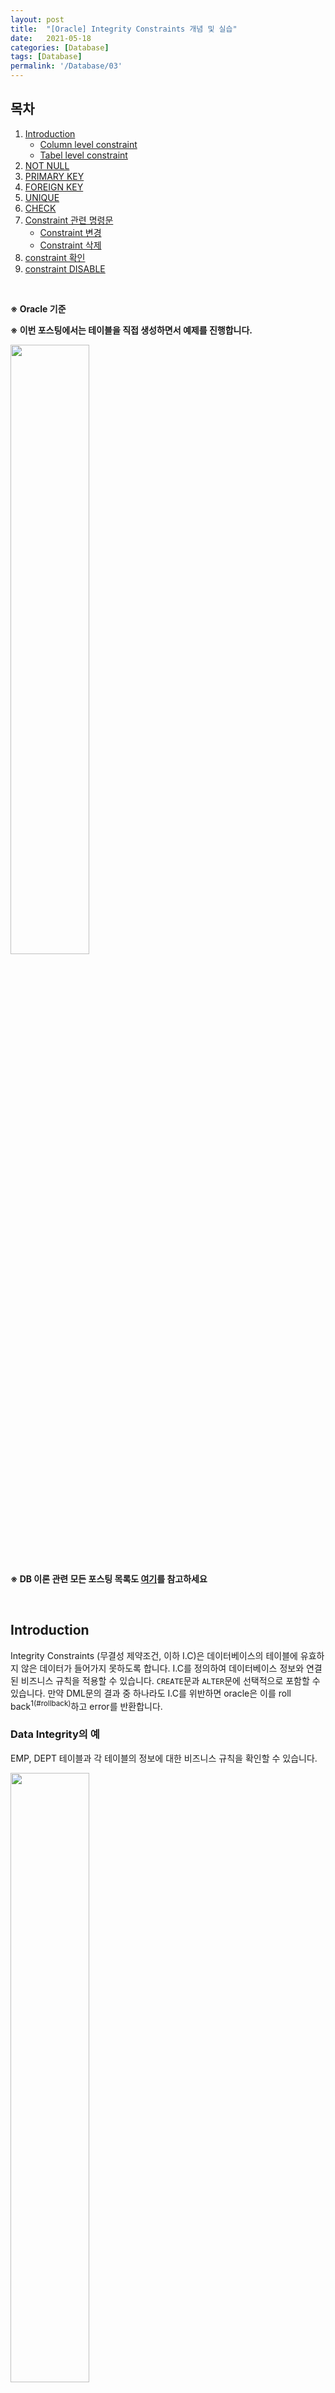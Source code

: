 ```yaml
---
layout: post
title:  "[Oracle] Integrity Constraints 개념 및 실습"
date:   2021-05-18
categories: [Database]
tags: [Database]
permalink: '/Database/03'
---
```


## 목차

1. [Introduction](#Introduction)
    * [Column level constraint](#Column-level-constraint)
    * [Tabel level constraint](#Tabel-level-constraint)
2. [NOT NULL](#NOT-NULL)
3. [PRIMARY KEY](#PRIMARY-KEY)
4. [FOREIGN KEY](#FOREIGN-KEY)
5. [UNIQUE](#UNIQUE)
6. [CHECK](#CHECK)
7. [Constraint 관련 명령문](#Constraint-관련-명령문)
    * [Constraint 변경](#Constraint-변경)
    * [Constraint 삭제](#Constraint-삭제)
8. [constraint 확인](#constraint-확인)
9. [constraint DISABLE](#constraint-DISABLE)

<br>

**&#8251; Oracle 기준**

**&#8251; 이번 포스팅에서는 테이블을 직접 생성하면서 예제를 진행합니다.**

<img src="https://github.com/kkarung/kkarung.github.io/blob/master/assets/image/Database/0319.png?raw=true" width="50%">

**&#8251; DB 이론 관련 모든 포스팅 목록도 <a href="https://kkarung.github.io/Database/01" target="_blank">여기</a>를 참고하세요**

<br>

## Introduction

Integrity Constraints (무결성 제약조건, 이하 I.C)은 데이터베이스의 테이블에 유효하지 않은 데이터가 들어가지 못하도록 합니다. I.C를 정의하여 데이터베이스 정보와 연결된 비즈니스 규칙을 적용할 수 있습니다. `CREATE`문과 `ALTER`문에 선택적으로 포함할 수 있습니다. 만약 DML문의 결과 중 하나라도 I.C를 위반하면 oracle은 이를 roll back<sup>1(#rollback)</sup>하고 error를 반환합니다.

### Data Integrity의 예

EMP, DEPT 테이블과 각 테이블의 정보에 대한 비즈니스 규칙을 확인할 수 있습니다.

<img src="https://github.com/kkarung/kkarung.github.io/blob/master/assets/image/Database/0318.gif?raw=true" width="50%">

<br>

Constraint는 크게 두 가지로 나눌 수 있습니다.

### Column level constraint

Column-level constraint는 단일 column을 참조합니다.

### Tabel level constraint

Tabel-level constraint는 테이블에 있는 하나 이상<sup>2(예외)(#chk)</sup>의 column을 참조합니다. 바로 다음에 설명할 NOT NULL constraint는 tabel-level에서 정의할 수 없지만, 그 외의 다른 constraint는 모두 정의할 수 있습니다.

<a name="rollback">1</a>: 현재 트랜잭션에서 수행된 작업을 실행 취소하거나 in-doubt distributed 트랜잭션에서 수행한 작업을 수동으로 취소하는 명령문입니다. 자세한 건 출처 4번 참고.

<a name="chk">2</a>: CHECK 제약 조건은 테이블에서 0개 이상의 열을 참조합니다.

<br><br>

## NOT NULL

기본적으로, 모든 column은 null을 허용합니다. NOT NULL constraint를 추가하면 null을 허용하지 않게 됩니다. Table-level constraints 방식으로 constraints를 정의할 수 없습니다. 주의하세요!

```sql
Column datatype [CONSTRAINT constraint_name] constraint_type
```

### 예시

<img src="https://github.com/kkarung/kkarung.github.io/blob/master/assets/image/Database/0320.png?raw=true" width="80%">

1. Column-level constraint로 book1을 생성하고,
2. Table-level로 book2 테이블 생성을 시도합니다.
3. NOT NULL은 tabel-level에서 생성이 불가능합니다.

<br><br>

## PRIMARY KEY

Primary key(기본 키)는 테이블에서 각 행을 유일하게 식별하는 column (또는 column 집합)을 정의합니다. 데이터베이스의 **각 테이블은 최대 하나의 primary key constraint**를 가질 수 있습니다. 이 constraint는 두 가지 효과를 가집니다.

* 테이블의 각 row는 고유하게 식별할 수 있습니다. (UNIQUE)
* primary key는 null을 허용하지 않습니다. (NOT NULL)

### column-level statement

```sql
Column datatype [CONSTRAINT constraint_name] PRIMARY KEY (column1 [, column2, ..])
```

### table-level statement

```sql
Column datatype, (중략)

[CONSTRAINT constraint_name] PRIMARY KEY (column1[, column2, ...])
```

### 예제

<img src="https://github.com/kkarung/kkarung.github.io/blob/master/assets/image/Database/0321.png?raw=true" width="80%">

1. Column-level constraint로 book1을,
2. Table-level로 book2 테이블 생성합니다. (후에 삭제함)
4. primary key로 지정된 title column에 값이 없으면 error를 반환합니다.

<br><br>

## FOREIGN KEY

FOREIGN KEY(외래 키)는 다른 테이블의 primary key(이하 pk)를 참조하는 column (또는 column 집합)을 정의합니다. foreign key(이하 fk)은 다음의 특징을 가집니다.

* fk를 가지는 column의 data는 fk가 참조하는 pk의 column의 data와 일치해야 합니다.
* fk가 참조하는 pk는 삭제할 수 없습니다.
* ON DELETE CASCADE 연산자 옵션을 포함하여 정의한 fk의 데이터는 그 pk가 삭제될 때 함께 삭제됩니다.

### column-level statement

```sql
Column datatype [CONSTRAINT constraint_name]
REFERENCES table_name (column1 [, column2, ..] [ON DELETE CASCADE])
```

### table-level statement

```sql
Column datatype, (중략)

[CONSTRAINT constraint_name] FOREIGN KEY (column1[, column2, ...])
REFERENCES table_name (column1 [, column2, ..] [ON DELETE CASCADE])
```

### 예시

<img src="https://github.com/kkarung/kkarung.github.io/blob/master/assets/image/Database/0322.png?raw=true" width="80%">

1. Column-level constraint로 review를,
2. Table-level로 review2 테이블 생성합니다. (후에 삭제함)
4. fk로 지정된 rev_title의 값이 pk로 지정된 값(여기에선 hello world)와 일치하지 않으므로 error를 반환합니다.

<br><br>

## UNIQUE

UNIQUE constraint는 테이블의 row를 고유하게 식별하는 column (또는 column 집합)을 정의합니다. 중복되는 데이터가 존재할 수 없지만, **NULL을 허용**하므로 NULL일 때는 예외로 중복이 허용됩니다.

### column-level statement

```sql
Column datatype [CONSTRAINT constraint_name] UNIQUE
```

### table-level statement

```sql
Column datatype, (중략)

[CONSTRAINT constraint_name] UNIQUE (column1 [, column2, ..])
```

### 예시

<img src="https://github.com/kkarung/kkarung.github.io/blob/master/assets/image/Database/0323.png?raw=true" width="60%">

<img src="https://github.com/kkarung/kkarung.github.io/blob/master/assets/image/Database/0324.png?raw=true" width="60%">

1. Column-level constraint로 review2을,
2. Table-level로 review3 테이블 생성합니다. (후에 삭제함)
3. fk인 rev_title만 잘 생성한다면, rev_id는 unique이므로 null이어도 괜찮습니다.

<br><br>

## CHECK

Check constraint는 조건을 정의하여 column의 값을 어떤 특정 범위로 제한할 때 사용합니다. 조건은 boolean expr로 정의해야 합니다. 한 column 당 정의할 수 있는 check constraint의 수는 제한이 없습니다.

### column-level statement

```sql
Column datatype [CONSTRAINT constraint_name] CHECK (condition)
```

### table-level statement

```sql
Column datatype, (중략)

[CONSTRAINT constraint_name] CHECK (condition)
```

### 예시

<img src="https://github.com/kkarung/kkarung.github.io/blob/master/assets/image/Database/0325.png?raw=true" width="80%">

1. Column-level constraint로 review3을,
2. Table-level로 review4 테이블 생성합니다. (후에 삭제함)
3. check constraint로 rev_id 범위를 지정했기 때문에 범위를 벗어나는 값이 들어가면 error를 반환합니다.

<br><br>

## Constraint 관련 명령문

### Constraint 변경

기존의 테이블에 새로운 제약 조건 추가.

```sql
ALTER TABLE table_name
ADD [CONSTRAINT constraint_name] constraint_type (column_name);
```

### Constraint 삭제

기존의 테이블의 제약 조건 삭제. CASCADE 옵션은 삭제하려는 제약 조건을 참조하는 모든 제약 조건들도 같이 삭제합니다.

```sql
ALTER TABLE table_name
DROP PRIMARY KEY | UNIQUE (column) | CONSTRAINT constraint_name [CASCADE];
```

## constraint 확인

Data Dictionary에 schema<sup>3(#schema)</sup> 정보가 저장되어 있습니다. 두 가지 테이블을 살펴봅시다.

### user_constraints table의 주요 column

| column            | 의미                                                 |
|-------------------|------------------------------------------------------|
| owner             | 제약 조건을 소유하는 사용자                          |
| constraint_name   | 제약 조건 이름                                       |
| constraint_type   | 제약 조건 유형 (U, C, P, R)                          |
| table_name        | 제약 조건이 속한 테이블                              |
| search_condition  | constraint_type이 C인 행에 대해 각각의 조건을 나타냄 |
| r_constraint_name | 제약 조건이 FK인 경우 이것이 참조하는 PK 표시        |

<br>

### constraint 약자

| 제약 조건   | 약어 | constraint_type column 값 |
|-------------|------|---------------------------|
| NOT NULL    | _NK  |             C             |
| UNIQUE      | _UK  |             U             |
| PRIMARY KEY | _PK  |             P             |
| FOREIGN KEY | _FK  |             R             |
| CHECK       | _CK  |             C             |

<br>

<img src="https://github.com/kkarung/kkarung.github.io/blob/master/assets/image/Database/0326.png?raw=true" width="80%">

<img src="https://github.com/kkarung/kkarung.github.io/blob/master/assets/image/Database/0327.png?raw=true" width="100%">

user_constraints 테이블에는 다음과 같은 column들이 있습니다. 그 중 몇몇 column만 출력해서 constraint 정보를 확인할 수 있습니다.

### user_cons_columns

<img src="https://github.com/kkarung/kkarung.github.io/blob/master/assets/image/Database/0328.png?raw=true" width="100%">

## constraint DISABLE

constraint를 삭제하지 않고, 적용하거나 적용하지 않을 수 있습니다.

### DISABLE

```sql
ALTER TABLE table_name
DISABLE CONSTRAINT constraint_name;
```
### ABLE

```sql
ALTER TABLE table_name
ENABLE CONSTRAINT constraint_name;
```

### 예시

<img src="https://github.com/kkarung/kkarung.github.io/blob/master/assets/image/Database/0329.png?raw=true" width="60%">

<a name="schema">3</a>: 데이터베이스에서 자료의 구조, 자료의 표현 방법, 자료 간의 관계를 형식 언어로 정의한 구조입니다. 자세한 건 출처 5번 참고.

<br><br>

### 출처

1. 데이터베이스프로그래밍 강의, 심준호 교수님
2. <a href="https://docs.oracle.com/cd/A57673_01/DOC/server/doc/SCN73/ch7.htm" target="_blank">data integrity oracle docs</a>
3. <a href="https://docs.oracle.com/javadb/10.8.3.0/ref/rrefsqlj13590.html" target="_blank">Constraint clause oracle docs</a>
4. <a href="https://docs.oracle.com/cd/B19306_01/server.102/b14200/statements_9021.htm" target="_blank">ROLLBACK oracle docs</a>
5. <a href="https://ko.wikipedia.org/wiki/%EB%8D%B0%EC%9D%B4%ED%84%B0%EB%B2%A0%EC%9D%B4%EC%8A%A4_%EC%8A%A4%ED%82%A4%EB%A7%88" target="blank">데이터베이스 스키마 위키백과</a>

<br><br><br>